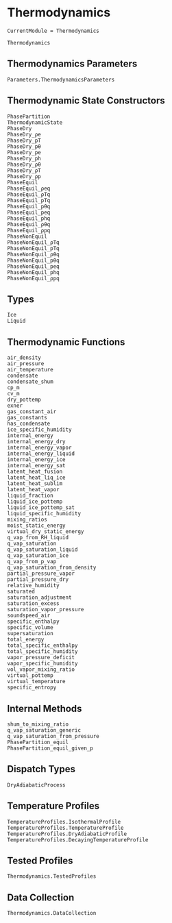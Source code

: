 # Thermodynamics

```@meta
CurrentModule = Thermodynamics
```
```@docs
Thermodynamics
```

## Thermodynamics Parameters

```@docs
Parameters.ThermodynamicsParameters
```

## Thermodynamic State Constructors

```@docs
PhasePartition
ThermodynamicState
PhaseDry
PhaseDry_ρe
PhaseDry_pT
PhaseDry_pθ
PhaseDry_pe
PhaseDry_ph
PhaseDry_ρθ
PhaseDry_ρT
PhaseDry_ρp
PhaseEquil
PhaseEquil_ρeq
PhaseEquil_ρTq
PhaseEquil_pTq
PhaseEquil_pθq
PhaseEquil_peq
PhaseEquil_phq
PhaseEquil_ρθq
PhaseEquil_ρpq
PhaseNonEquil
PhaseNonEquil_ρTq
PhaseNonEquil_pTq
PhaseNonEquil_ρθq
PhaseNonEquil_pθq
PhaseNonEquil_peq
PhaseNonEquil_phq
PhaseNonEquil_ρpq
```

## Types

```@docs
Ice
Liquid
```

## Thermodynamic Functions

```@docs
air_density
air_pressure
air_temperature
condensate
condensate_shum
cp_m
cv_m
dry_pottemp
exner
gas_constant_air
gas_constants
has_condensate
ice_specific_humidity
internal_energy
internal_energy_dry
internal_energy_vapor
internal_energy_liquid
internal_energy_ice
internal_energy_sat
latent_heat_fusion
latent_heat_liq_ice
latent_heat_sublim
latent_heat_vapor
liquid_fraction
liquid_ice_pottemp
liquid_ice_pottemp_sat
liquid_specific_humidity
mixing_ratios
moist_static_energy
virtual_dry_static_energy
q_vap_from_RH_liquid
q_vap_saturation
q_vap_saturation_liquid
q_vap_saturation_ice
q_vap_from_p_vap
q_vap_saturation_from_density
partial_pressure_vapor
partial_pressure_dry
relative_humidity
saturated
saturation_adjustment
saturation_excess
saturation_vapor_pressure
soundspeed_air
specific_enthalpy
specific_volume
supersaturation
total_energy
total_specific_enthalpy
total_specific_humidity
vapor_pressure_deficit
vapor_specific_humidity
vol_vapor_mixing_ratio
virtual_pottemp
virtual_temperature
specific_entropy

```

## Internal Methods

```@docs
shum_to_mixing_ratio
q_vap_saturation_generic
q_vap_saturation_from_pressure
PhasePartition_equil
PhasePartition_equil_given_p
```

## Dispatch Types

```@docs
DryAdiabaticProcess
```

## Temperature Profiles
```@docs
TemperatureProfiles.IsothermalProfile
TemperatureProfiles.TemperatureProfile
TemperatureProfiles.DryAdiabaticProfile
TemperatureProfiles.DecayingTemperatureProfile
```

## Tested Profiles

```@docs
Thermodynamics.TestedProfiles
```

## Data Collection

```@docs
Thermodynamics.DataCollection
```
